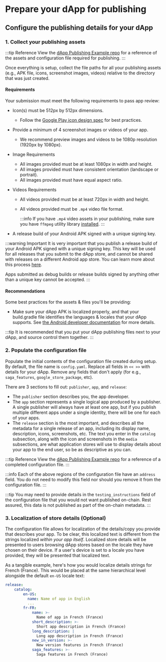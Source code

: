 # Prepare your dApp for publishing

## Configure the publishing details for your dApp

### 1. Collect your publishing assets

:::tip Reference
View the [dApp Publishing Example repo](https://github.com/solana-mobile/dapp-publishing/tree/main/example) for a reference of the assets and configuration file required for publishing.
:::

Once everything is setup, collect the file paths for all your publishing assets (e.g., APK file, icons, screenshot images, videos) relative to the directory that was just created.

#### Requirements

Your submission must meet the following requirements to pass app review:

- Icon(s) must be 512px by 512px dimensions.
  - Follow the [Google Play icon design spec](https://developer.android.com/distribute/google-play/resources/icon-design-specifications) for best practices.
- Provide a minimum of 4 screenshot images or videos of your app.
  - We recommend preview images and videos to be 1080p resolution (1920px by 1080px).
- Image Requirements
  - All images provided must be at least 1080px in width and height.
  - All images provided must have consistent orientation (landscape or portrait).
  - All images provided must have equal aspect ratio.
- Videos Requirements

  - All videos provided must be at least 720px in width and height.
  - All videos provided must be `.mp4` video file format.

    :::info
    If you have `.mp4` video assets in your publishing, make sure you have `ffmpeg` utility library [installed](/dapp-publishing/setup#ffmpeg).
    :::

- A release build of your Android APK signed with a unique signing key.

:::warning Important
It is very important that you publish a release build of your Android APK signed with a unique signing key. This key will be used for all releases that you submit to the dApp store, and cannot be shared with releases on a different Android app store. You can learn more about this process [here](https://developer.android.com/studio/publish/app-signing#opt-out).

Apps submitted as debug builds or release builds signed by anything other than a unique key cannot be accepted.
:::

#### Recommendations

Some best practices for the assets & files you'll be providing:

- Make sure your dApp APK is localized properly, and that your build.gradle file identifies the languages & locales that your dApp supports. See [the Android developer documentation](https://developer.android.com/guide/topics/resources/multilingual-support#specify-the-languages-your-app-supports) for more details.

:::tip
It is recommended that you put your dApp publishing files next to your dApp, and source control them together.
:::

### 2. Populate the configuration file

Populate the initial contents of the configuration file created during setup. By default, the file name is `config.yaml`. Replace all fields in `<< >>` with details for your dApp. Remove any fields that don't apply (for e.g., `saga_features`, `google_store_package`, etc).

There are 3 sections to fill out: `publisher`, `app`, and `release`:

- The `publisher` section describes you, the app developer.
- The `app` section represents a single logical app produced by a publisher. A single publisher will always have at least one app, but if you publish multiple different apps under a single identity, there will be one for each of your apps.
- The `release` section is the most important, and describes all the metadata for a single release of an app, including its display name, description, icons, screenshots, etc. The text you enter in the `catalog` subsection, along with the icon and screenshots in the `media` subsections, are what application stores will use to display details about your app to the end user, so be as descriptive as you can.

:::tip Reference
View the [dApp Publishing Example repo](https://github.com/solana-mobile/dapp-publishing/blob/main/example/config.yaml) for a reference of a completed configuration file.
:::

:::info
Each of the above regions of the configuration file have an `address` field. You do not need to modify this field nor should you remove it from the configuration file.
:::

:::tip
You may need to provide details in the `testing_instructions` field of the configuration file that you would not want published on-chain. Rest assured, this data is not published as part of the on-chain metadata.
:::

### 3. Localization of store details (Optional)

The configuration file allows for localization of the details/copy you provide that describes your app. To be clear, this localized text is different from the strings localized _within your app itself_. Localized store details will be presented to users browsing dApp stores based on the locale they have chosen on their device. If a user's device is set to a locale you have provided, they will be presented that localized text.

As a tangible example, here's how you would localize details strings for French (France). This would be placed at the same hierarchical level alongside the default `en-US` locale text:

```yaml
release:
    catalog:
        en-US:
          name: Name of app in English
          ...
        fr-FR:
            name: >-
              Name of app in French (France)
            short_description: >-
              Short app description in French (France)
            long_description: |
              Long app description in French (France)
            new_in_version: >-
              New version features in French (France)
            saga_features: >-
              Saga features in French (France)
```
